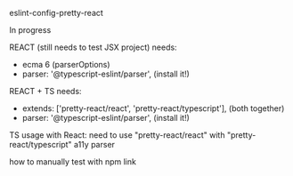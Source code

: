 eslint-config-pretty-react

In progress

REACT (still needs to test JSX project)
needs:

- ecma 6 (parserOptions)
- parser: '@typescript-eslint/parser', (install it!)

REACT + TS
needs:

- extends: ['pretty-react/react', 'pretty-react/typescript'], (both together)
- parser: '@typescript-eslint/parser', (install it!)

TS usage with React: need to use "pretty-react/react" with "pretty-react/typescript"
a11y parser

how to manually test with npm link
